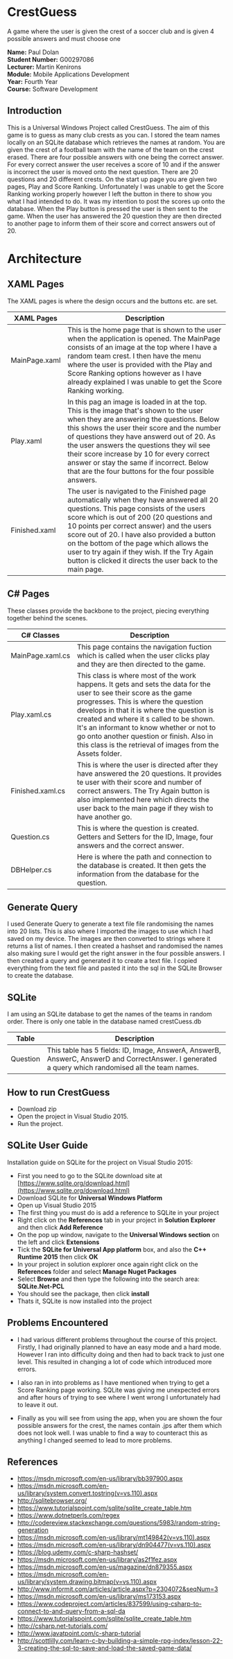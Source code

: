 # CrestGuess
A game where the user is given the crest of a soccer club and is given 4 possible answers and must choose one

**Name:** Paul Dolan    
**Student Number:** G00297086    
**Lecturer:** Martin Kenirons    
**Module:** Mobile Applications Development    
**Year:** Fourth Year    
**Course:** Software Development    

## Introduction
This is a Universal Windows Project called CrestGuess. The aim of this game is to guess as many club crests as you can. I stored the team names locally on an SQLite database which retrieves the names at random. You are given the crest of a football team with the name of the team on the crest erased. There are four possible answers with one being the correct answer. For every correct answer the user receives a score of 10 and if the answer is incorrect the user is moved onto the next question. There are 20 questions and 20 different crests. On the start up page you are given two pages, Play and Score Ranking. Unfortunately I was unable to get the Score Ranking working properly however I left the button in there to show you what I had intended to do. It was my intention to post the scores up onto the database. When the Play button is pressed the user is then sent to the game. When the user has answered the 20 question they are then directed to another page to inform them of their score and correct answers out of 20.

# Architecture

## XAML Pages
The XAML pages is where the design occurs and the buttons etc. are set.

XAML Pages | Description
------------ | -------------
MainPage.xaml | This is the home page that is shown to the user when the application is opened. The MainPage consists of an image at the top where I have a random team crest. I then have the menu where the user is provided with the Play and Score Ranking options however as I have already explained I was unable to get the Score Ranking working.
Play.xaml | In this pag an image is loaded in at the top. This is the image that's shown to the user when they are answering the questions. Below this shows the user their score and the number of questions they have answerd out of 20. As the user answers the questions they wil see their score increase by 10 for every correct answer or stay the same if incorrect. Below that are the four buttons for the four possible answers.  
Finished.xaml | The user is navigated to the Finished page automatically when they have answered all 20 questions. This page consists of the users score which is out of 200 (20 questions and 10 points per correct answer) and the users score out of 20. I have also provided a button on the bottom of the page which allows the user to try again if they wish. If the Try Again button is clicked it directs the user back to the main page.

## C# Pages
These classes provide the backbone to the project, piecing everything together behind the scenes.

C# Classes | Description
------------ | -------------
MainPage.xaml.cs | This page contains the navigation fuction which is called when the user clicks play and they are then directed to the game.
Play.xaml.cs | This class is where most of the work happens. It gets and sets the data for the user to see their score as the game progresses. This is where the question develops in that it is where the question is created and where it s called to be shown. It's an informant to know whether or not to go onto another question or finish. Also in this class is the retrieval of images from the Assets folder.
Finished.xaml.cs | This is where the user is directed after they have answered the 20 questions. It provides te user with their score and number of correct answers. The Try Again button is also implemented here which directs the user back to the main page if they wish to have another go.
Question.cs | This is where the question is created. Getters and Setters for the ID, Image, four answers and the correct answer.
DBHelper.cs | Here is where the path and connection to the database is created. It then gets the information from the database for the question.

## Generate Query
I used Generate Query to generate a text file file randomising the names into 20 lists. This is also where I imported the images to use which I had saved on my device. The images are then converted to strings where it returns a list of names. I then created a hashset and randomised the names also making sure I would get the right answer in the four possible answers. I then created a query and generated it to create a text file. I copied everything from the text file and pasted it into the sql in the SQLite Browser to create the database.


## SQLite
I am using an SQLite database to get the names of the teams in random order.
There is only one table in the database named crestCuess.db

Table | Description
------------ | -------------
Question | This table has 5 fields: ID, Image, AnswerA, AnswerB, AnswerC, AnswerD and CorrectAnswer. I generated a query which randomised all the team names.

## How to run CrestGuess
* Download zip
* Open the project in Visual Studio 2015.
* Run the project.

## SQLite User Guide
Installation guide on SQLite for the project on Visual Studio 2015:
- First you need to go to the SQLite download site at [https://www.sqlite.org/download.html](https://www.sqlite.org/download.html)
- Download SQLite for **Universal Windows Platform**
- Open up Visual Studio 2015
- The first thing you must do is add a reference to SQLite in your project
- Right click on the **References** tab in your project in **Solution Explorer** and then click **Add Reference**
- On the pop up window, navigate to the **Universal Windows section** on the left and click **Extensions** 
- Tick the **SQLite for Universal App platform** box, and also the **C++ Runtime 2015** then click **OK**
- In your project in solution explorer once again right click on the **References** folder and select **Manage Nuget Packages**
- Select **Browse** and then type the following into the search area: **SQLite.Net-PCL**
- You should see the package, then click **install**
- Thats it, SQLite is now installed into the project

## Problems Encountered
* I had various different problems throughout the course of this project. Firstly, I had originally planned to have an easy mode and a hard mode. However I ran into difficulty doing and then had to back track to just one level. This resulted in changing a lot of code which introduced more errors.

* I also ran in into problems as I have mentioned when trying to get a Score Ranking page working. SQLite was giving me unexpected errors and after hours of trying to see where I went wrong I unfortunately had to leave it out.

* Finally as you will see from using the app, when you are shown the four possible answers for the crest, the names contain .jps after them which does not look well. I was unable to find a way to counteract this as anything I changed seemed to lead to more problems.

## References
* https://msdn.microsoft.com/en-us/library/bb397900.aspx    
* https://msdn.microsoft.com/en-us/library/system.convert.tostring(v=vs.110).aspx    
* http://sqlitebrowser.org/    
* https://www.tutorialspoint.com/sqlite/sqlite_create_table.htm
* https://www.dotnetperls.com/regex     
* http://codereview.stackexchange.com/questions/5983/random-string-generation     
* https://msdn.microsoft.com/en-us/library/mt149842(v=vs.110).aspx      
* https://msdn.microsoft.com/en-us/library/dn904477(v=vs.110).aspx     
* https://blog.udemy.com/c-sharp-hashset/     
* https://msdn.microsoft.com/en-us/library/as2f1fez.aspx    
* https://msdn.microsoft.com/en-us/magazine/dn879355.aspx    
* https://msdn.microsoft.com/en-us/library/system.drawing.bitmap(v=vs.110).aspx     
* http://www.informit.com/articles/article.aspx?p=2304072&seqNum=3     
* https://msdn.microsoft.com/en-us/library/ms173153.aspx     
* https://www.codeproject.com/articles/837599/using-csharp-to-connect-to-and-query-from-a-sql-da     
* https://www.tutorialspoint.com/sqlite/sqlite_create_table.htm    
* http://csharp.net-tutorials.com/     
* http://www.javatpoint.com/c-sharp-tutorial     
* http://scottlilly.com/learn-c-by-building-a-simple-rpg-index/lesson-22-3-creating-the-sql-to-save-and-load-the-saved-game-data/


